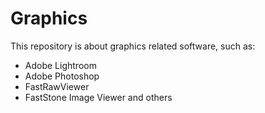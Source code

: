 # Graphics

This repository is about graphics related software, such as:
- Adobe Lightroom
- Adobe Photoshop
- FastRawViewer
- FastStone Image Viewer
and others
